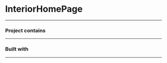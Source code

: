 # InteriorHomePage
-----------------------

### Project contains
-----------------------

### Built with
-----------------------
